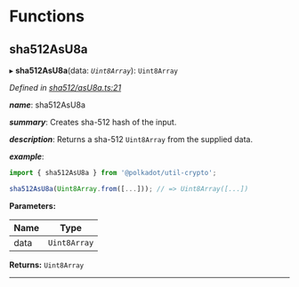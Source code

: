 

# Functions

<a id="sha512asu8a"></a>

##  sha512AsU8a

▸ **sha512AsU8a**(data: *`Uint8Array`*): `Uint8Array`

*Defined in [sha512/asU8a.ts:21](https://github.com/polkadot-js/common/blob/e921161/packages/util-crypto/src/sha512/asU8a.ts#L21)*

*__name__*: sha512AsU8a

*__summary__*: Creates sha-512 hash of the input.

*__description__*: Returns a sha-512 `Uint8Array` from the supplied data.

*__example__*:   

```javascript
import { sha512AsU8a } from '@polkadot/util-crypto';

sha512AsU8a(Uint8Array.from([...])); // => Uint8Array([...])
```

**Parameters:**

| Name | Type |
| ------ | ------ |
| data | `Uint8Array` |

**Returns:** `Uint8Array`

___

